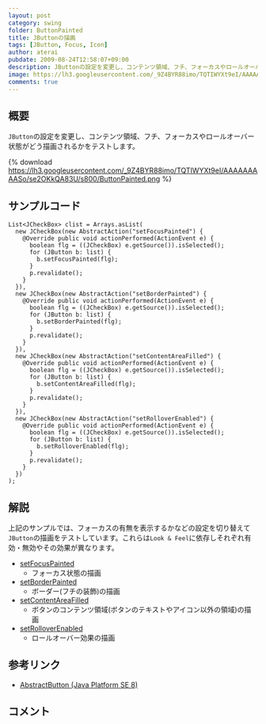 ```yaml
---
layout: post
category: swing
folder: ButtonPainted
title: JButtonの描画
tags: [JButton, Focus, Icon]
author: aterai
pubdate: 2009-08-24T12:58:07+09:00
description: JButtonの設定を変更し、コンテンツ領域、フチ、フォーカスやロールオーバー状態がどう描画されるかをテストします。
image: https://lh3.googleusercontent.com/_9Z4BYR88imo/TQTIWYXt9eI/AAAAAAAAASo/se2OKkQA83U/s800/ButtonPainted.png
comments: true
---
```

## 概要
`JButton`の設定を変更し、コンテンツ領域、フチ、フォーカスやロールオーバー状態がどう描画されるかをテストします。

{% download https://lh3.googleusercontent.com/_9Z4BYR88imo/TQTIWYXt9eI/AAAAAAAAASo/se2OKkQA83U/s800/ButtonPainted.png %}

## サンプルコード
<pre class="prettyprint"><code>List&lt;JCheckBox&gt; clist = Arrays.asList(
  new JCheckBox(new AbstractAction("setFocusPainted") {
    @Override public void actionPerformed(ActionEvent e) {
      boolean flg = ((JCheckBox) e.getSource()).isSelected();
      for (JButton b: list) {
        b.setFocusPainted(flg);
      }
      p.revalidate();
    }
  }),
  new JCheckBox(new AbstractAction("setBorderPainted") {
    @Override public void actionPerformed(ActionEvent e) {
      boolean flg = ((JCheckBox) e.getSource()).isSelected();
      for (JButton b: list) {
        b.setBorderPainted(flg);
      }
      p.revalidate();
    }
  }),
  new JCheckBox(new AbstractAction("setContentAreaFilled") {
    @Override public void actionPerformed(ActionEvent e) {
      boolean flg = ((JCheckBox) e.getSource()).isSelected();
      for (JButton b: list) {
        b.setContentAreaFilled(flg);
      }
      p.revalidate();
    }
  }),
  new JCheckBox(new AbstractAction("setRolloverEnabled") {
    @Override public void actionPerformed(ActionEvent e) {
      boolean flg = ((JCheckBox) e.getSource()).isSelected();
      for (JButton b: list) {
        b.setRolloverEnabled(flg);
      }
      p.revalidate();
    }
  })
);
</code></pre>

## 解説
上記のサンプルでは、フォーカスの有無を表示するかなどの設定を切り替えて`JButton`の描画をテストしています。これらは`Look & Feel`に依存しそれぞれ有効・無効やその効果が異なります。

- [setFocusPainted](https://docs.oracle.com/javase/jp/8/docs/api/javax/swing/AbstractButton.html#setFocusPainted-boolean-)
    - フォーカス状態の描画
- [setBorderPainted](https://docs.oracle.com/javase/jp/8/docs/api/javax/swing/AbstractButton.html#setBorderPainted-boolean-)
    - ボーダー(フチの装飾)の描画
- [setContentAreaFilled](https://docs.oracle.com/javase/jp/8/docs/api/javax/swing/AbstractButton.html#setContentAreaFilled-boolean-)
    - ボタンのコンテンツ領域(ボタンのテキストやアイコン以外の領域)の描画
- [setRolloverEnabled](https://docs.oracle.com/javase/jp/8/docs/api/javax/swing/AbstractButton.html#setRolloverEnabled-boolean-)
    - ロールオーバー効果の描画

<!-- dummy comment line for breaking list -->

## 参考リンク
- [AbstractButton (Java Platform SE 8)](https://docs.oracle.com/javase/jp/8/docs/api/javax/swing/AbstractButton.html)

<!-- dummy comment line for breaking list -->

## コメント
